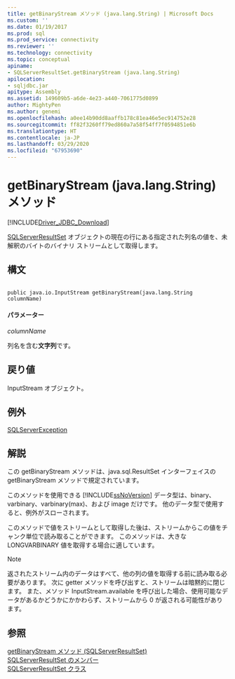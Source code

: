 ```yaml
---
title: getBinaryStream メソッド (java.lang.String) | Microsoft Docs
ms.custom: ''
ms.date: 01/19/2017
ms.prod: sql
ms.prod_service: connectivity
ms.reviewer: ''
ms.technology: connectivity
ms.topic: conceptual
apiname:
- SQLServerResultSet.getBinaryStream (java.lang.String)
apilocation:
- sqljdbc.jar
apitype: Assembly
ms.assetid: 149609b5-a6de-4e23-a440-7061775d0899
author: MightyPen
ms.author: genemi
ms.openlocfilehash: a0ee14b90dd8aaffb178c81ea46e5ec914752e28
ms.sourcegitcommit: ff82f3260ff79ed860a7a58f54ff7f0594851e6b
ms.translationtype: HT
ms.contentlocale: ja-JP
ms.lasthandoff: 03/29/2020
ms.locfileid: "67953690"
---
```

# <a name="getbinarystream-method-javalangstring"></a>getBinaryStream (java.lang.String) メソッド
[!INCLUDE[Driver_JDBC_Download](../../../includes/driver_jdbc_download.md)]

  [SQLServerResultSet](../../../connect/jdbc/reference/sqlserverresultset-class.md) オブジェクトの現在の行にある指定された列名の値を、未解釈のバイトのバイナリ ストリームとして取得します。  
  
## <a name="syntax"></a>構文  
  
```  
  
public java.io.InputStream getBinaryStream(java.lang.String columnName)  
```  
  
#### <a name="parameters"></a>パラメーター  
 *columnName*  
  
 列名を含む**文字列**です。  
  
## <a name="return-value"></a>戻り値  
 InputStream オブジェクト。  
  
## <a name="exceptions"></a>例外  
 [SQLServerException](../../../connect/jdbc/reference/sqlserverexception-class.md)  
  
## <a name="remarks"></a>解説  
 この getBinaryStream メソッドは、java.sql.ResultSet インターフェイスの getBinaryStream メソッドで規定されています。  
  
 このメソッドを使用できる [!INCLUDE[ssNoVersion](../../../includes/ssnoversion-md.md)] データ型は、binary、varbinary、varbinary(max)、および image だけです。 他のデータ型で使用すると、例外がスローされます。  
  
 このメソッドで値をストリームとして取得した後は、ストリームからこの値をチャンク単位で読み取ることができます。 このメソッドは、大きな LONGVARBINARY 値を取得する場合に適しています。  
  
> [!NOTE]  
>  返されたストリーム内のデータはすべて、他の列の値を取得する前に読み取る必要があります。 次に getter メソッドを呼び出すと、ストリームは暗黙的に閉じます。 また、メソッド InputStream.available を呼び出した場合、使用可能なデータがあるかどうかにかかわらず、ストリームから 0 が返される可能性があります。  
  
## <a name="see-also"></a>参照  
 [getBinaryStream メソッド &#40;SQLServerResultSet&#41;](../../../connect/jdbc/reference/getbinarystream-method-sqlserverresultset.md)   
 [SQLServerResultSet のメンバー](../../../connect/jdbc/reference/sqlserverresultset-members.md)   
 [SQLServerResultSet クラス](../../../connect/jdbc/reference/sqlserverresultset-class.md)  
  
  
